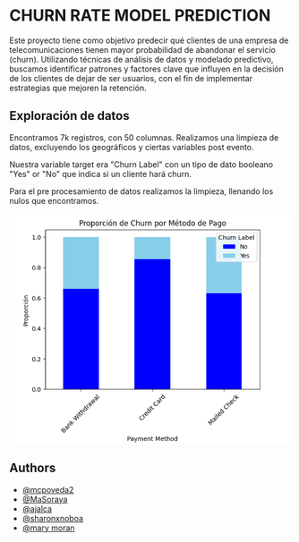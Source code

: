 
# CHURN RATE MODEL PREDICTION

Este proyecto tiene como objetivo predecir qué clientes de una empresa de telecomunicaciones tienen mayor probabilidad de abandonar el servicio (churn). Utilizando técnicas de análisis de datos y modelado predictivo, buscamos identificar patrones y factores clave que influyen en la decisión de los clientes de dejar de ser usuarios, con el fin de implementar estrategias que mejoren la retención. 

## Exploración de datos

Encontramos 7k registros, con 50 columnas. 
Realizamos una limpieza de datos, excluyendo los geográficos y ciertas variables post evento.

Nuestra variable target era "Churn Label" con un tipo de dato booleano "Yes" or "No" que indica si un cliente hará churn. 

Para el pre procesamiento de datos realizamos la limpieza, llenando los nulos que encontramos. 

![Descripción de la imagen](https://github.com/mcpoveda2/ProyectoFinalPython/blob/checkpoint_sharon/PAYMENT%20VS%20CHURN%20LABEL.png)


## Authors

- [@mcpoveda2](https://github.com/mcpoveda2)
- [@MaSoraya](https://github.com/MaSoraya)
- [@ajalca](https://github.com/ajalca)
- [@sharonxnoboa](https://github.com/sharonxnoboa)
- [@mary moran](https://github.com/mcpoveda2)


